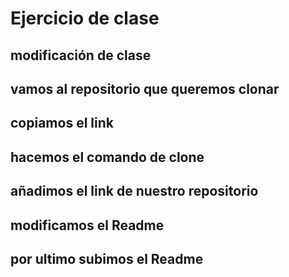 # Ejercicio de clase

## modificación de clase
## vamos al repositorio que queremos clonar
## copiamos el link
## hacemos el comando de clone
## añadimos el link de nuestro repositorio
## modificamos el Readme
## por ultimo subimos el Readme